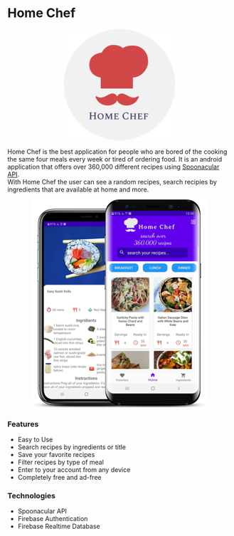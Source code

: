 # Home Chef
<p align="center"><img src="screenshots/chef_logo.png" heigth="250" width="250"/></p>

Home Chef is the best application for people who are bored of the cooking the same four meals every week or tired of ordering food. It is an android application that offers over 360,000 different recipes using <a href=https://spoonacular.com/food-api>Spoonacular API</a>. <br>
With Home Chef the user can see a random recipes, search recipies by ingredients that are available at home and more.

<p align="center"><img src="screenshots/Homechef.png" heigth="700" width="400" /></p>

### Features
* Easy to Use
* Search recipes by ingredients or title
* Save your favorite recipes
* Filter recipes by type of meal
* Enter to your account from any device
* Completely free and ad-free

### Technologies
* Spoonacular API
* Firebase Authentication 
* Firebase Realtime Database
